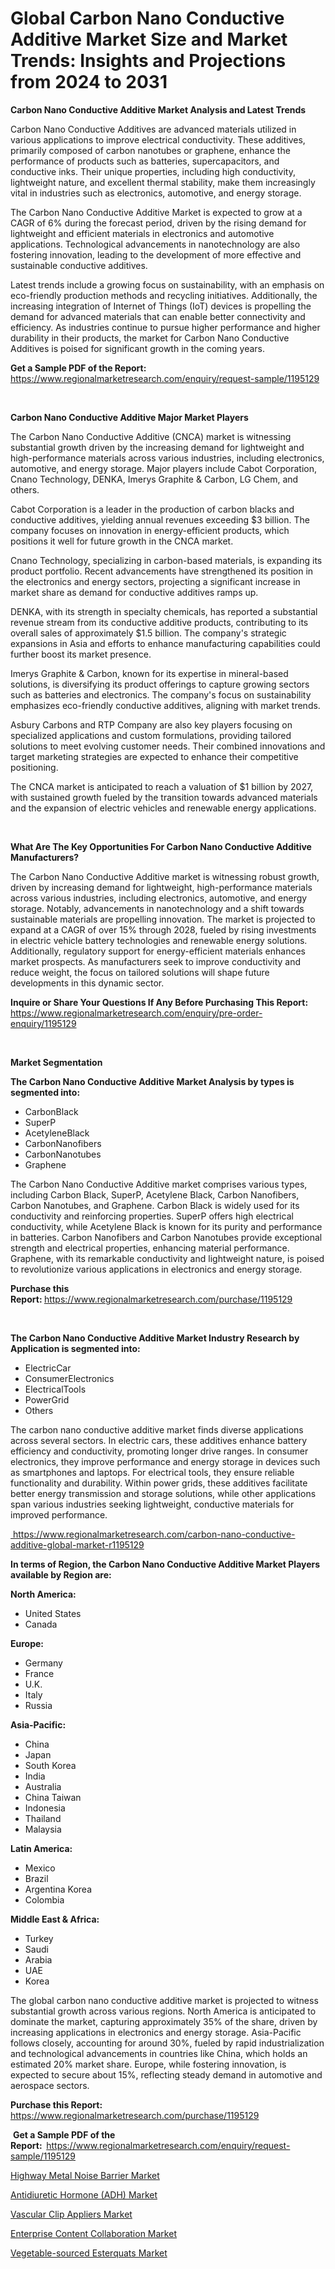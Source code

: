 <p><h1>Global Carbon Nano Conductive Additive Market Size and Market Trends: Insights and Projections from 2024 to 2031</h1></p><p><strong>Carbon Nano Conductive Additive Market Analysis and Latest Trends</strong></p>
<p><p>Carbon Nano Conductive Additives are advanced materials utilized in various applications to improve electrical conductivity. These additives, primarily composed of carbon nanotubes or graphene, enhance the performance of products such as batteries, supercapacitors, and conductive inks. Their unique properties, including high conductivity, lightweight nature, and excellent thermal stability, make them increasingly vital in industries such as electronics, automotive, and energy storage.</p><p>The Carbon Nano Conductive Additive Market is expected to grow at a CAGR of 6% during the forecast period, driven by the rising demand for lightweight and efficient materials in electronics and automotive applications. Technological advancements in nanotechnology are also fostering innovation, leading to the development of more effective and sustainable conductive additives. </p><p>Latest trends include a growing focus on sustainability, with an emphasis on eco-friendly production methods and recycling initiatives. Additionally, the increasing integration of Internet of Things (IoT) devices is propelling the demand for advanced materials that can enable better connectivity and efficiency. As industries continue to pursue higher performance and higher durability in their products, the market for Carbon Nano Conductive Additives is poised for significant growth in the coming years.</p></p>
<p><strong>Get a Sample PDF of the Report:&nbsp;</strong> <a href="https://www.regionalmarketresearch.com/enquiry/request-sample/1195129">https://www.regionalmarketresearch.com/enquiry/request-sample/1195129</a></p>
<p>&nbsp;</p>
<p><strong>Carbon Nano Conductive Additive Major Market Players</strong></p>
<p><p>The Carbon Nano Conductive Additive (CNCA) market is witnessing substantial growth driven by the increasing demand for lightweight and high-performance materials across various industries, including electronics, automotive, and energy storage. Major players include Cabot Corporation, Cnano Technology, DENKA, Imerys Graphite & Carbon, LG Chem, and others.</p><p>Cabot Corporation is a leader in the production of carbon blacks and conductive additives, yielding annual revenues exceeding $3 billion. The company focuses on innovation in energy-efficient products, which positions it well for future growth in the CNCA market.</p><p>Cnano Technology, specializing in carbon-based materials, is expanding its product portfolio. Recent advancements have strengthened its position in the electronics and energy sectors, projecting a significant increase in market share as demand for conductive additives ramps up.</p><p>DENKA, with its strength in specialty chemicals, has reported a substantial revenue stream from its conductive additive products, contributing to its overall sales of approximately $1.5 billion. The company's strategic expansions in Asia and efforts to enhance manufacturing capabilities could further boost its market presence.</p><p>Imerys Graphite & Carbon, known for its expertise in mineral-based solutions, is diversifying its product offerings to capture growing sectors such as batteries and electronics. The company's focus on sustainability emphasizes eco-friendly conductive additives, aligning with market trends.</p><p>Asbury Carbons and RTP Company are also key players focusing on specialized applications and custom formulations, providing tailored solutions to meet evolving customer needs. Their combined innovations and target marketing strategies are expected to enhance their competitive positioning.</p><p>The CNCA market is anticipated to reach a valuation of $1 billion by 2027, with sustained growth fueled by the transition towards advanced materials and the expansion of electric vehicles and renewable energy applications.</p></p>
<p>&nbsp;</p>
<p><strong>What Are The Key Opportunities For Carbon Nano Conductive Additive Manufacturers?</strong></p>
<p><p>The Carbon Nano Conductive Additive market is witnessing robust growth, driven by increasing demand for lightweight, high-performance materials across various industries, including electronics, automotive, and energy storage. Notably, advancements in nanotechnology and a shift towards sustainable materials are propelling innovation. The market is projected to expand at a CAGR of over 15% through 2028, fueled by rising investments in electric vehicle battery technologies and renewable energy solutions. Additionally, regulatory support for energy-efficient materials enhances market prospects. As manufacturers seek to improve conductivity and reduce weight, the focus on tailored solutions will shape future developments in this dynamic sector.</p></p>
<p><strong>Inquire or Share Your Questions If Any Before Purchasing This Report:</strong> <a href="https://www.regionalmarketresearch.com/enquiry/pre-order-enquiry/1195129">https://www.regionalmarketresearch.com/enquiry/pre-order-enquiry/1195129</a></p>
<p>&nbsp;</p>
<p><strong>Market Segmentation</strong></p>
<p><strong>The Carbon Nano Conductive Additive Market Analysis by types is segmented into:</strong></p>
<p><ul><li>CarbonBlack</li><li>SuperP</li><li>AcetyleneBlack</li><li>CarbonNanofibers</li><li>CarbonNanotubes</li><li>Graphene</li></ul></p>
<p><p>The Carbon Nano Conductive Additive market comprises various types, including Carbon Black, SuperP, Acetylene Black, Carbon Nanofibers, Carbon Nanotubes, and Graphene. Carbon Black is widely used for its conductivity and reinforcing properties. SuperP offers high electrical conductivity, while Acetylene Black is known for its purity and performance in batteries. Carbon Nanofibers and Carbon Nanotubes provide exceptional strength and electrical properties, enhancing material performance. Graphene, with its remarkable conductivity and lightweight nature, is poised to revolutionize various applications in electronics and energy storage.</p></p>
<p><strong>Purchase this Report:&nbsp;</strong><a href="https://www.regionalmarketresearch.com/purchase/1195129">https://www.regionalmarketresearch.com/purchase/1195129</a></p>
<p>&nbsp;</p>
<p><strong>The Carbon Nano Conductive Additive Market Industry Research by Application is segmented into:</strong></p>
<p><ul><li>ElectricCar</li><li>ConsumerElectronics</li><li>ElectricalTools</li><li>PowerGrid</li><li>Others</li></ul></p>
<p><p>The carbon nano conductive additive market finds diverse applications across several sectors. In electric cars, these additives enhance battery efficiency and conductivity, promoting longer drive ranges. In consumer electronics, they improve performance and energy storage in devices such as smartphones and laptops. For electrical tools, they ensure reliable functionality and durability. Within power grids, these additives facilitate better energy transmission and storage solutions, while other applications span various industries seeking lightweight, conductive materials for improved performance.</p></p>
<p><a href="https://www.regionalmarketresearch.com/carbon-nano-conductive-additive-global-market-r1195129">&nbsp;https://www.regionalmarketresearch.com/carbon-nano-conductive-additive-global-market-r1195129</a></p>
<p><strong>In terms of Region, the Carbon Nano Conductive Additive Market Players available by Region are:</strong></p>
<p>
    <p> <strong> North America: </strong>
        <ul>
            <li>United States</li>
            <li>Canada</li>
        </ul>
        </p> 
    <p> <strong> Europe: </strong>
        <ul>
            <li>Germany</li>
            <li>France</li>
            <li>U.K.</li>
            <li>Italy</li>
            <li>Russia</li>
        </ul>
        </p> 
    <p> <strong> Asia-Pacific: </strong>
        <ul>
            <li>China</li>
            <li>Japan</li>
            <li>South Korea</li>
            <li>India</li>
            <li>Australia</li>
            <li>China Taiwan</li>
            <li>Indonesia</li>
            <li>Thailand</li>
            <li>Malaysia</li>
        </ul>
        </p> 
    <p> <strong> Latin America: </strong>
        <ul>
            <li>Mexico</li>
            <li>Brazil</li>
            <li>Argentina Korea</li>
            <li>Colombia</li>
        </ul>
        </p> 
    <p> <strong> Middle East & Africa: </strong>
        <ul>
            <li>Turkey</li>
            <li>Saudi</li>
            <li>Arabia</li>
            <li>UAE</li>
            <li>Korea</li>
        </ul>
    </p>
    </p>
<p><p>The global carbon nano conductive additive market is projected to witness substantial growth across various regions. North America is anticipated to dominate the market, capturing approximately 35% of the share, driven by increasing applications in electronics and energy storage. Asia-Pacific follows closely, accounting for around 30%, fueled by rapid industrialization and technological advancements in countries like China, which holds an estimated 20% market share. Europe, while fostering innovation, is expected to secure about 15%, reflecting steady demand in automotive and aerospace sectors.</p></p>
<p><strong>Purchase this Report: </strong><a href="https://www.regionalmarketresearch.com/purchase/1195129">https://www.regionalmarketresearch.com/purchase/1195129</a></p>
<p>&nbsp;<strong>Get a Sample PDF of the Report:&nbsp;&nbsp;</strong><a href="https://www.regionalmarketresearch.com/enquiry/request-sample/1195129">https://www.regionalmarketresearch.com/enquiry/request-sample/1195129</a></p>
<p><strong></strong></p>
<p><p><a href="https://issuu.com/reportprime-2/docs/highway-metal-noise-barrier-market-_152e2fb49e0556">Highway Metal Noise Barrier Market</a></p><p><a href="https://github.com/GroverBarry/Market-Research-Report-List-7/blob/main/antidiuretic-hormone-adh-market.md">Antidiuretic Hormone (ADH) Market</a></p><p><a href="https://medium.com/@adfwe254/comprehensive-analysis-of-the-global-vascular-clip-appliers-market-growth-trends-market-4efe37d280df?postPublishedType=repub">Vascular Clip Appliers Market</a></p><p><a href="https://www.linkedin.com/pulse/charting-future-comprehensive-analysis-global-enterprise-pcayf">Enterprise Content Collaboration Market</a></p><p><a href="https://issuu.com/reportprime-2/docs/vegetable-sourced-esterquats-market_2cc5c459a30974">Vegetable-sourced Esterquats Market</a></p></p>